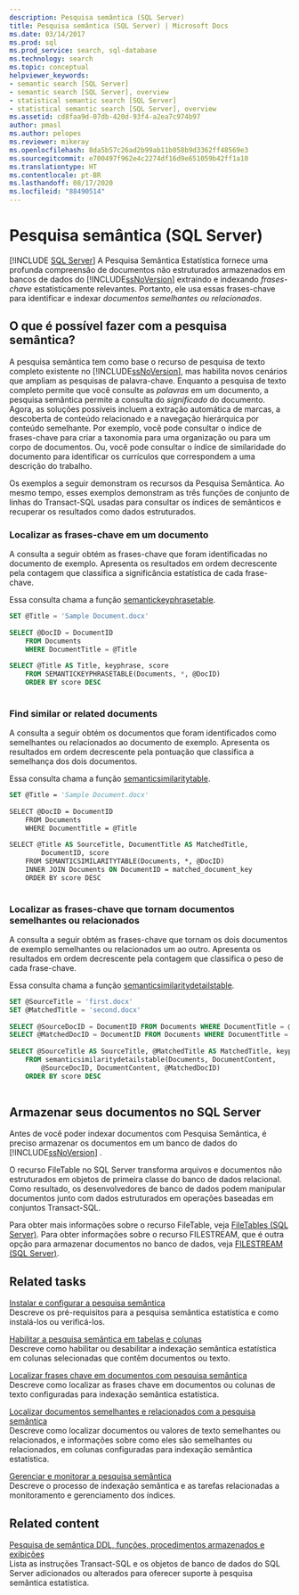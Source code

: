 ```yaml
---
description: Pesquisa semântica (SQL Server)
title: Pesquisa semântica (SQL Server) | Microsoft Docs
ms.date: 03/14/2017
ms.prod: sql
ms.prod_service: search, sql-database
ms.technology: search
ms.topic: conceptual
helpviewer_keywords:
- semantic search [SQL Server]
- semantic search [SQL Server], overview
- statistical semantic search [SQL Server]
- statistical semantic search [SQL Server], overview
ms.assetid: cd8faa9d-07db-420d-93f4-a2ea7c974b97
author: pmasl
ms.author: pelopes
ms.reviewer: mikeray
ms.openlocfilehash: 8da5b57c26ad2b99ab11b058b9d3362ff48569e3
ms.sourcegitcommit: e700497f962e4c2274df16d9e651059b42ff1a10
ms.translationtype: HT
ms.contentlocale: pt-BR
ms.lasthandoff: 08/17/2020
ms.locfileid: "88490514"
---
```

# <a name="semantic-search-sql-server"></a>Pesquisa semântica (SQL Server)
 [!INCLUDE [SQL Server](../../includes/applies-to-version/sqlserver.md)]
A Pesquisa Semântica Estatística fornece uma profunda compreensão de documentos não estruturados armazenados em bancos de dados do [!INCLUDE[ssNoVersion](../../includes/ssnoversion-md.md)] extraindo e indexando *frases-chave* estatisticamente relevantes. Portanto, ele usa essas frases-chave para identificar e indexar *documentos semelhantes ou relacionados*.  
  
##  <a name="what-can-you-do-with-semantic-search"></a><a name="whatcanido"></a> O que é possível fazer com a pesquisa semântica?  
 A pesquisa semântica tem como base o recurso de pesquisa de texto completo existente no [!INCLUDE[ssNoVersion](../../includes/ssnoversion-md.md)], mas habilita novos cenários que ampliam as pesquisas de palavra-chave. Enquanto a pesquisa de texto completo permite que você consulte as *palavras* em um documento, a pesquisa semântica permite a consulta do *significado* do documento. Agora, as soluções possíveis incluem a extração automática de marcas, a descoberta de conteúdo relacionado e a navegação hierárquica por conteúdo semelhante. Por exemplo, você pode consultar o índice de frases-chave para criar a taxonomia para uma organização ou para um corpo de documentos. Ou, você pode consultar o índice de similaridade do documento para identificar os currículos que correspondem a uma descrição do trabalho.  
  
 Os exemplos a seguir demonstram os recursos da Pesquisa Semântica. Ao mesmo tempo, esses exemplos demonstram as três funções de conjunto de linhas do Transact-SQL usadas para consultar os índices de semânticos e recuperar os resultados como dados estruturados.  
  
###  <a name="find-the-key-phrases-in-a-document"></a><a name="find1"></a> Localizar as frases-chave em um documento  
 A consulta a seguir obtém as frases-chave que foram identificadas no documento de exemplo. Apresenta os resultados em ordem decrescente pela contagem que classifica a significância estatística de cada frase-chave.
 
 Essa consulta chama a função [semantickeyphrasetable](../../relational-databases/system-functions/semantickeyphrasetable-transact-sql.md).  
  
```sql  
SET @Title = 'Sample Document.docx'  
  
SELECT @DocID = DocumentID  
    FROM Documents  
    WHERE DocumentTitle = @Title  
  
SELECT @Title AS Title, keyphrase, score  
    FROM SEMANTICKEYPHRASETABLE(Documents, *, @DocID)  
    ORDER BY score DESC  
  
```  
  
###  <a name="find-similar-or-related-documents"></a><a name="find2"></a> Find similar or related documents  
 A consulta a seguir obtém os documentos que foram identificados como semelhantes ou relacionados ao documento de exemplo. Apresenta os resultados em ordem decrescente pela pontuação que classifica a semelhança dos dois documentos.
 
 Essa consulta chama a função [semanticsimilaritytable](../../relational-databases/system-functions/semanticsimilaritytable-transact-sql.md).  
  
```vb  
SET @Title = 'Sample Document.docx'  
  
SELECT @DocID = DocumentID  
    FROM Documents  
    WHERE DocumentTitle = @Title  
  
SELECT @Title AS SourceTitle, DocumentTitle AS MatchedTitle,  
        DocumentID, score  
    FROM SEMANTICSIMILARITYTABLE(Documents, *, @DocID)  
    INNER JOIN Documents ON DocumentID = matched_document_key  
    ORDER BY score DESC  
  
```  
  
###  <a name="find-the-key-phrases-that-make-documents-similar-or-related"></a><a name="find3"></a> Localizar as frases-chave que tornam documentos semelhantes ou relacionados  
 A consulta a seguir obtém as frases-chave que tornam os dois documentos de exemplo semelhantes ou relacionados um ao outro. Apresenta os resultados em ordem decrescente pela contagem que classifica o peso de cada frase-chave.
 
 Essa consulta chama a função [semanticsimilaritydetailstable](../../relational-databases/system-functions/semanticsimilaritydetailstable-transact-sql.md).  
  
```sql  
SET @SourceTitle = 'first.docx'  
SET @MatchedTitle = 'second.docx'  
  
SELECT @SourceDocID = DocumentID FROM Documents WHERE DocumentTitle = @SourceTitle  
SELECT @MatchedDocID = DocumentID FROM Documents WHERE DocumentTitle = @MatchedTitle  
  
SELECT @SourceTitle AS SourceTitle, @MatchedTitle AS MatchedTitle, keyphrase, score  
    FROM semanticsimilaritydetailstable(Documents, DocumentContent,  
        @SourceDocID, DocumentContent, @MatchedDocID)  
    ORDER BY score DESC  
  
```  
  
##  <a name="store-your-documents-in-sql-server"></a><a name="store"></a> Armazenar seus documentos no SQL Server  
 Antes de você poder indexar documentos com Pesquisa Semântica, é preciso armazenar os documentos em um banco de dados do [!INCLUDE[ssNoVersion](../../includes/ssnoversion-md.md)] .  
  
 O recurso FileTable no SQL Server transforma arquivos e documentos não estruturados em objetos de primeira classe do banco de dados relacional. Como resultado, os desenvolvedores de banco de dados podem manipular documentos junto com dados estruturados em operações baseadas em conjuntos Transact-SQL.  
  
 Para obter mais informações sobre o recurso FileTable, veja [FileTables &#40;SQL Server&#41;](../../relational-databases/blob/filetables-sql-server.md). Para obter informações sobre o recurso FILESTREAM, que é outra opção para armazenar documentos no banco de dados, veja [FILESTREAM &#40;SQL Server&#41;](../../relational-databases/blob/filestream-sql-server.md).  
  
##  <a name="related-tasks"></a><a name="reltasks"></a> Related tasks  
 [Instalar e configurar a pesquisa semântica](../../relational-databases/search/install-and-configure-semantic-search.md)  
 Descreve os pré-requisitos para a pesquisa semântica estatística e como instalá-los ou verificá-los.  
  
 [Habilitar a pesquisa semântica em tabelas e colunas](../../relational-databases/search/enable-semantic-search-on-tables-and-columns.md)  
 Descreve como habilitar ou desabilitar a indexação semântica estatística em colunas selecionadas que contêm documentos ou texto.  
  
 [Localizar frases chave em documentos com pesquisa semântica](../../relational-databases/search/find-key-phrases-in-documents-with-semantic-search.md)  
 Descreve como localizar as frases chave em documentos ou colunas de texto configuradas para indexação semântica estatística.  
  
 [Localizar documentos semelhantes e relacionados com a pesquisa semântica](../../relational-databases/search/find-similar-and-related-documents-with-semantic-search.md)  
 Descreve como localizar documentos ou valores de texto semelhantes ou relacionados, e informações sobre como eles são semelhantes ou relacionados, em colunas configuradas para indexação semântica estatística.  
  
 [Gerenciar e monitorar a pesquisa semântica](../../relational-databases/search/manage-and-monitor-semantic-search.md)  
 Descreve o processo de indexação semântica e as tarefas relacionadas a monitoramento e gerenciamento dos índices.  
  
##  <a name="related-content"></a><a name="relcontent"></a> Related content  
 [Pesquisa de semântica DDL, funções, procedimentos armazenados e exibições](../../relational-databases/search/semantic-search-ddl-functions-stored-procedures-and-views.md)  
 Lista as instruções Transact-SQL e os objetos de banco de dados do SQL Server adicionados ou alterados para oferecer suporte à pesquisa semântica estatística.  
  
  
